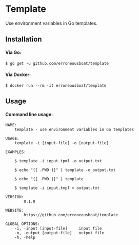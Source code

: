 Template
========

Use environment variables in Go templates.

Installation
------------

#### Via Go:

```
$ go get -u github.com/erroneousboat/template
```

#### Via Docker:

```
$ docker run --rm -it erroneousboat/template
```


Usage
-----

#### Command line usage:

```
NAME:
    template - use environment variables in Go templates

USAGE:
    template -i [input-file] -o [output-file]

EXAMPLES:

    $ template -i input.tpml -o output.txt

    $ echo "{{ .PWD }}" | template -o output.txt

    $ echo "{{ .PWD }}" | template

    $ template -i input.tmpl > output.txt

VERSION:
        0.1.0

WEBSITE:
        https://github.com/erroneousboat/template

GLOBAL OPTIONS:
    -i, -input [input-file]     input file
    -o, -output [output-file]   output file
    -h, -help
```
